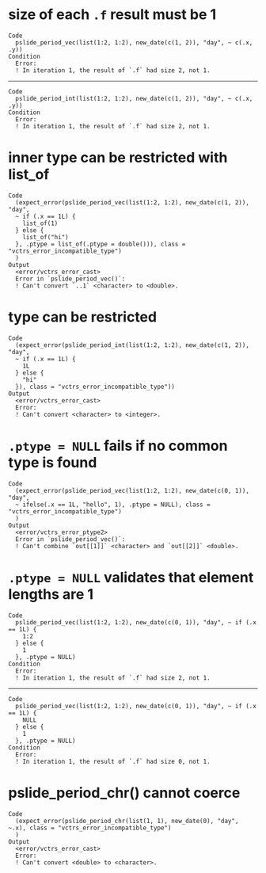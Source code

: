 # size of each `.f` result must be 1

    Code
      pslide_period_vec(list(1:2, 1:2), new_date(c(1, 2)), "day", ~ c(.x, .y))
    Condition
      Error:
      ! In iteration 1, the result of `.f` had size 2, not 1.

---

    Code
      pslide_period_int(list(1:2, 1:2), new_date(c(1, 2)), "day", ~ c(.x, .y))
    Condition
      Error:
      ! In iteration 1, the result of `.f` had size 2, not 1.

# inner type can be restricted with list_of

    Code
      (expect_error(pslide_period_vec(list(1:2, 1:2), new_date(c(1, 2)), "day",
      ~ if (.x == 1L) {
        list_of(1)
      } else {
        list_of("hi")
      }, .ptype = list_of(.ptype = double())), class = "vctrs_error_incompatible_type")
      )
    Output
      <error/vctrs_error_cast>
      Error in `pslide_period_vec()`:
      ! Can't convert `..1` <character> to <double>.

# type can be restricted

    Code
      (expect_error(pslide_period_int(list(1:2, 1:2), new_date(c(1, 2)), "day",
      ~ if (.x == 1L) {
        1L
      } else {
        "hi"
      }), class = "vctrs_error_incompatible_type"))
    Output
      <error/vctrs_error_cast>
      Error:
      ! Can't convert <character> to <integer>.

# `.ptype = NULL` fails if no common type is found

    Code
      (expect_error(pslide_period_vec(list(1:2, 1:2), new_date(c(0, 1)), "day",
      ~ ifelse(.x == 1L, "hello", 1), .ptype = NULL), class = "vctrs_error_incompatible_type")
      )
    Output
      <error/vctrs_error_ptype2>
      Error in `pslide_period_vec()`:
      ! Can't combine `out[[1]]` <character> and `out[[2]]` <double>.

# `.ptype = NULL` validates that element lengths are 1

    Code
      pslide_period_vec(list(1:2, 1:2), new_date(c(0, 1)), "day", ~ if (.x == 1L) {
        1:2
      } else {
        1
      }, .ptype = NULL)
    Condition
      Error:
      ! In iteration 1, the result of `.f` had size 2, not 1.

---

    Code
      pslide_period_vec(list(1:2, 1:2), new_date(c(0, 1)), "day", ~ if (.x == 1L) {
        NULL
      } else {
        1
      }, .ptype = NULL)
    Condition
      Error:
      ! In iteration 1, the result of `.f` had size 0, not 1.

# pslide_period_chr() cannot coerce

    Code
      (expect_error(pslide_period_chr(list(1, 1), new_date(0), "day", ~.x), class = "vctrs_error_incompatible_type")
      )
    Output
      <error/vctrs_error_cast>
      Error:
      ! Can't convert <double> to <character>.

